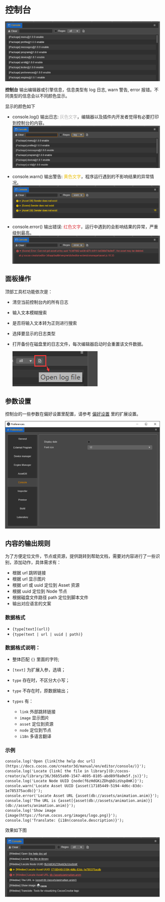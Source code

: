 # 控制台

![index](index/index.png)

**控制台** 输出编辑器或引擎信息，信息类型有 log 日志, warn 警告, error 报错。不同类型的信息会以不同颜色显示。

显示的颜色如下

  - console.log() 输出日志: <font color=#b6b6b6>灰色文字</font>，编辑器以及插件内开发者觉得有必要打印到控制台的内容。
  ![log](index/log.png)

  - console.warn() 输出警告: <font color=#ebbe09>黄色文字</font>，程序运行遇到的不影响结果的异常情况。
  ![warn](index/warn.png)

  - console.error() 输出错误: <font color=#dd3c43>红色文字</font>，运行中遇到的会影响结果的异常，严重级别最高。
  ![error](index/error.png)


## 面板操作
顶部工具栏功能依次是：

- 清空当前控制台内的所有日志
- 输入文本模糊搜索
- 是否将输入文本转为正则进行搜索
- 选择要显示的日志类型
- 打开备份在磁盘里的日志文件，每次编辑器启动时会重置该文件数据。

  ![open-log-file](index/open-log-file.png)

## 参数设置

控制台的一些参数在偏好设置里配置，请参考 [偏好设置](../preferences/index.md) 里的扩展设置。

![preferences](index/preferences.png)

## 内容的输出规则

为了方便定位文件，节点或资源，提供跳转到帮助文档，需要对内容进行了一些识别，添加动作，具体需求有：

- 根据 url 跳转链接
- 根据 url 显示图片
- 根据 url 或 uuid 定位到 Asset 资源
- 根据 uuid 定位到 Node 节点
- 根据磁盘文件路径 path 定位到脚本文件
- 输出对应语言的文案

### 数据格式

- `{type[text](url)}`
- `{type(text | url | uuid | path)}`

### 数据格式说明：
- 整体匹配 `{}` 里面的字符;
- `[text]` 为扩展入参，选填；
- `type` 存在时，不区分大小写；
- `type` 不存在时，原数据输出；

- `types` 有：
  - `link` 外部跳转链接
  - `image` 显示图片
  - `asset` 定位到资源
  - `node` 定位到节点
  - `i18n` 多语言翻译

### 示例

```
console.log('Open {link[the help doc url](https://docs.cocos.com/creator3d/manual/en/editor/console/)}');
console.log('Locate {link[ the file in library](D:/cocos-creator/a/library/36/36b55a90-1547-4695-8105-abd89f8a0e5f.js)}');
console.log('Locate Node UUID {node(f6zHdGKiZDhqbDizUsp8mK)}');
console.warn('Locate Asset UUID {asset(17185449-5194-4d6c-83dc-1e785375acdb)}');
console.error('Locate Asset URL {asset(db://assets/animation.anim)}');
console.log('The URL is {asset[{asset(db://assets/animation.anim)}](db://assets/animation.anim)}');
console.log('Show image {image(https://forum.cocos.org/images/logo.png)}');
console.log('Translate: {i18n(console.description)}');

```
效果如下图

![content](index/content.png)